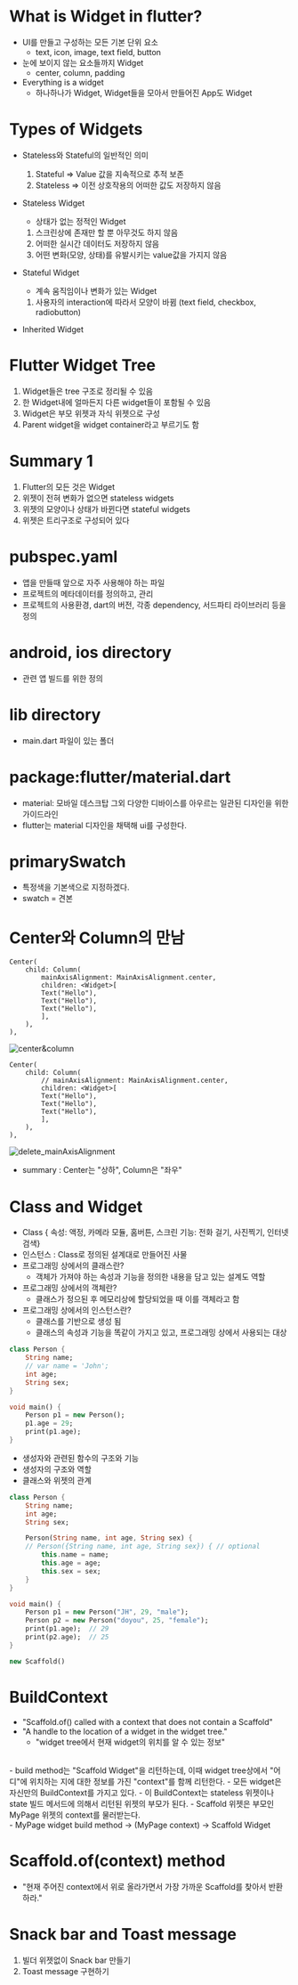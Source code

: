 # What is Widget in flutter?
- UI를 만들고 구성하는 모든 기본 단위 요소
    - text, icon, image, text field, button
- 눈에 보이지 않는 요소들까지 Widget
    - center, column, padding
- Everything is a widget
    - 하나하나가 Widget, Widget들을 모아서 만들어진 App도 Widget

# Types of Widgets
- Stateless와 Stateful의 일반적인 의미
    1. Stateful => Value 값을 지속적으로 추적 보존
    2. Stateless => 이전 상호작용의 어떠한 값도 저장하지 않음

- Stateless Widget
    - 상태가 없는 정적인 Widget
    1. 스크린상에 존재만 할 뿐 아무것도 하지 않음
    2. 어떠한 실시간 데이터도 저장하지 않음
    3. 어떤 변화(모양, 상태)를 유발시키는 value값을 가지지 않음
- Stateful Widget
    - 계속 움직임이나 변화가 있는 Widget
    1. 사용자의 interaction에 따라서 모양이 바뀜 (text field, checkbox, radiobutton)
- Inherited Widget

# Flutter Widget Tree
1. Widget들은 tree 구조로 정리될 수 있음
2. 한 Widget내에 얼마든지 다른 widget들이 포함될 수 있음
3. Widget은 부모 위젯과 자식 위젯으로 구성
4. Parent widget을 widget container라고 부르기도 함

# Summary 1
1. Flutter의 모든 것은 Widget
2. 위젯이 전혀 변화가 없으면 stateless widgets
3. 위젯의 모양이나 상태가 바뀐다면 stateful widgets
4. 위젯은 트리구조로 구성되어 있다

# pubspec.yaml
- 앱을 만들때 앞으로 자주 사용해야 하는 파일
- 프로젝트의 메타데이터를 정의하고, 관리
- 프로젝트의 사용환경, dart의 버전, 각종 dependency, 서드파티 라이브러리 등을 정의

# android, ios directory
- 관련 앱 빌드를 위한 정의

# lib directory
- main.dart 파일이 있는 폴더

# package:flutter/material.dart
- material: 모바일 데스크탑 그외 다양한 디바이스를 아우르는 일관된 디자인을 위한 가이드라인
- flutter는 material 디자인을 채택해 ui를 구성한다.

# primarySwatch
- 특정색을 기본색으로 지정하겠다.
- swatch = 견본

# Center와 Column의 만남
```
Center(
    child: Column(
        mainAxisAlignment: MainAxisAlignment.center,
        children: <Widget>[
        Text("Hello"),
        Text("Hello"),
        Text("Hello"),
        ],
    ),
),
```
![center&column](./screenshots/center%26column.png)

```
Center(
    child: Column(
        // mainAxisAlignment: MainAxisAlignment.center,
        children: <Widget>[
        Text("Hello"),
        Text("Hello"),
        Text("Hello"),
        ],
    ),
),
```
![delete_mainAxisAlignment](./screenshots/delete_mainAxisAlignment.png)

- summary : Center는 "상하", Column은 "좌우"

# Class and Widget
- Class { 속성: 액정, 카메라 모듈, 홈버튼, 스크린 기능: 전화 걸기, 사진찍기, 인터넷 검색}
- 인스턴스 : Class로 정의된 설계대로 만들어진 사물
- 프로그래밍 상에서의 클래스란?
    - 객체가 가져야 하는 속성과 기능을 정의한 내용을 담고 있는 설계도 역할
- 프로그래밍 상에서의 객체란?
    - 클래스가 정으된 후 메모리상에 할당되었을 때 이를 객체라고 함
- 프로그래밍 상에서의 인스턴스란?
    - 클래스를 기반으로 생성 됨
    - 클래스의 속성과 기능을 똑같이 가지고 있고, 프로그래밍 상에서 사용되는 대상
```dart
class Person {
    String name;
    // var name = 'John';
    int age;
    String sex;
}

void main() {
    Person p1 = new Person();
    p1.age = 29;
    print(p1.age);
}
```

- 생성자와 관련된 함수의 구조와 기능
- 생성자의 구조와 역할
- 클래스와 위젯의 관계
```dart
class Person {
    String name;
    int age;
    String sex;

    Person(String name, int age, String sex) {
    // Person({String name, int age, String sex}) { // optional    
        this.name = name;
        this.age = age;
        this.sex = sex;
    }
}

void main() {
    Person p1 = new Person("JH", 29, "male");
    Person p2 = new Person("doyou", 25, "female");
    print(p1.age);  // 29
    print(p2.age);  // 25
}

new Scaffold()
```

# BuildContext
- "Scaffold.of() called with a context that does not contain a Scaffold"
- "A handle to the location of a widget in the widget tree."
    - "widget tree에서 현재 widget의 위치를 알 수 있는 정보"
<br>
- build method는 "Scaffold Widget"을 리턴하는데, 이때 widget tree상에서 "어디"에 위치하는 지에 대한 정보를 가진 "context"를 함께 리턴한다.
- 모든 widget은 자신만의 BuildContext를 가지고 있다. 
- 이 BuildContext는 stateless 위젯이나 state 빌드 메서드에 의해서 리턴된 위젯의 부모가 된다.
- Scaffold 위젯은 부모인 MyPage 위젯의 context를 물러받는다.
<br>
- MyPage widget build method -> (MyPage context) -> Scaffold Widget

# Scaffold.of(context) method
- "현재 주어진 context에서 위로 올라가면서 가장 가까운 Scaffold를 찾아서 반환하라."

# Snack bar and Toast message
1. 빌더 위젯없이 Snack bar 만들기
2. Toast message 구현하기